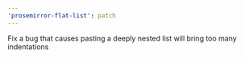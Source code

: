 ```yaml
---
'prosemirror-flat-list': patch
---
```


Fix a bug that causes pasting a deeply nested list will bring too many indentations
